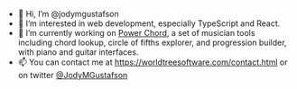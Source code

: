 - 👋 Hi, I’m @jodymgustafson
- 👀 I’m interested in web development, especially TypeScript and React.
- 🎼 I’m currently working on [Power Chord](https://powerchord.app), a set of musician tools including chord lookup, circle of fifths explorer, and progression builder, with piano and guitar interfaces.
- 📫 You can contact me at https://worldtreesoftware.com/contact.html or on twitter [@JodyMGustafson](https://twitter.com/JodyMGustafson)

<!---
jodymgustafson/jodymgustafson is a ✨ special ✨ repository because its `README.md` (this file) appears on your GitHub profile.
You can click the Preview link to take a look at your changes.
--->
